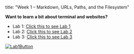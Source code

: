
title:  "Week 1 – Markdown, URLs, Paths, and the Filesystem"


**Want to learn a bit about terminal and websites?**
* Lab 1: [Click this to see Lab 1](https://danielburstein.github.io/cse15l-lab-reports/lab1.html)
* Lab 2: [Click this to see Lab 2](https://danielburstein.github.io/cse15l-lab-reports/lab2.html)
* Lab 3: [Click this to see Lab 3](https://danielburstein.github.io/cse15l-lab-reports/lab3.html)

[![Lab1Button]][Lab1]

<!---------------------------------------------------------------------------->

[Lab1Button]: https://img.shields.io/badge/Lab_1-green



[Lab1]: lab1.html
[Lab2]: lab2.html

